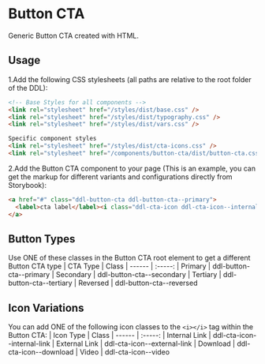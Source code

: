 # Button CTA

Generic Button CTA created with HTML.

## Usage

1.Add the following CSS stylesheets (all paths are relative to the root folder of the DDL):

```html
<!-- Base Styles for all components -->
<link rel="stylesheet" href="/styles/dist/base.css" />
<link rel="stylesheet" href="/styles/dist/typography.css" />
<link rel="stylesheet" href="/styles/dist/vars.css" />

Specific component styles
<link rel="stylesheet" href="/styles/dist/cta-icons.css" />
<link rel="stylesheet" href="/components/button-cta/dist/button-cta.css" />
```

2.Add the Button CTA component to your page (This is an example, you can get the markup for different variants and configurations directly from Storybook):

```html
<a href="#" class="ddl-button-cta ddl-button-cta--primary">
  <label>cta label</label><i class="ddl-cta-icon ddl-cta-icon--internal-link"></i>
</a>
```

## Button Types

Use ONE of these classes in the Button CTA root element to get a different Button CTA type
| CTA Type | Class
| ------ | :-----:
| Primary | ddl-button-cta--primary
| Secondary | ddl-button-cta--secondary
| Tertiary | ddl-button-cta--tertiary
| Reversed | ddl-button-cta--reversed

## Icon Variations

You can add ONE of the following icon classes to the `<i></i>` tag within the Button CTA:
| Icon Type | Class
| ------ | :-----:
| Internal Link | ddl-cta-icon--internal-link
| External Link | ddl-cta-icon--external-link
| Download | ddl-cta-icon--download
| Video | ddl-cta-icon--video
